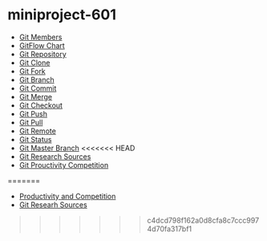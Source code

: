# miniproject-601
* [Git Members](./members.md)
* [GitFlow Chart](./gitFlowExplanation.md)
* [Git Repository](./repo.md)
* [Git Clone](./clone.md)
* [Git Fork](./fork.md)
* [Git Branch](./branch.md)
* [Git Commit](./commit.md)
* [Git Merge](./merge.md)
* [Git Checkout](./checkout.md)
* [Git Push](./push.md)
* [Git Pull](./pull.md)
* [Git Remote](./remote.md)
* [Git Status](./status.md)
* [Git Master Branch](./master.md)
<<<<<<< HEAD
* [Git Research Sources](./researchSources.md)
* [Git Prouctivity Competition](./productivityCompetition.md)

=======
* [Productivity and Competition](./productivityCompetition.md)
* [Git Researh Sources](./researchSources.md)
>>>>>>> c4dcd798f162a0d8cfa8c7ccc9974d70fa317bf1
